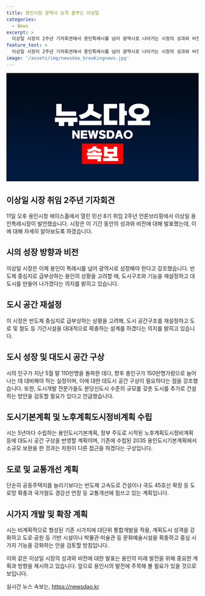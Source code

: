 ```yaml
---
title: 용인시장 광역시 승격 꿈꾸는 이상일
categories:
  - News
excerpt: >
  이상일 시장이 2주년 기자회견에서 용인특례시를 넘어 광역시로 나아가는 시정의 성과와 비전을 발표했다. 세계 최대 반도체 메가 클러스터 조성에 대비해 도시구조와 기능을 재설정하고, 대도시를 만들 계획이며, 도시 성장에 필요한 공간적 여유를 고려한 광역시급 도시 구상과 공약이행 등의 성과를 상세히 설명했다. 또한, 실질적인 행동으로 민생을 챙기겠다는 다짐을 했다. 시는 거대한 반도체 공장이 들어설 계획이며 더 많은 인구를 수용하기 위해 새로운 도시를 건설하는 방안을 검토 중이다.
feature_text: >
  이상일 시장이 2주년 기자회견에서 용인특례시를 넘어 광역시로 나아가는 시정의 성과와 비전을 발표했다. 세계 최대 반도체 메가 클러스터 조성에 대비해 도시구조와 기능을 재설정하고, 대도시를 만들 계획이며, 도시 성장에 필요한 공간적 여유를 고려한 광역시급 도시 구상과 공약이행 등의 성과를 상세히 설명했다. 또한, 실질적인 행동으로 민생을 챙기겠다는 다짐을 했다. 시는 거대한 반도체 공장이 들어설 계획이며 더 많은 인구를 수용하기 위해 새로운 도시를 건설하는 방안을 검토 중이다.
image: '/assets/img/newsdao_breakingnews.jpg'
---
```


<p><img src="/assets/img/newsdao_breakingnews.jpg" alt="flaretime 속보" /></p>

<h2 data-ke-size="size26">이상일 시장 취임 2주년 기자회견</h2>

<p data-ke-size="size16">11일 오후 용인시청 에이스홀에서 열린 민선 8기 취임 2주년 언론브리핑에서 이상일 용인특례시장이 발언했습니다. 시장은 이 기간 동안의 성과와 비전에 대해 발표했는데, 이에 대해 자세히 알아보도록 하겠습니다.</p>

<h2 data-ke-size="size26">시의 성장 방향과 비전</h2>

<p data-ke-size="size16">이상일 시장은 이제 용인이 특례시를 넘어 광역시로 성장해야 한다고 강조했습니다. 반도체 중심지로 급부상하는 용인의 상황을 고려할 때, 도시구조와 기능을 재설정하고 대도시를 만들어 나가겠다는 의지를 밝히고 있습니다.</p>

<h2 data-ke-size="size26">도시 공간 재설정</h2>

<p data-ke-size="size16">이 시장은 반도체 중심지로 급부상하는 상황을 고려해, 도시 공간구조를 재설정하고 도로 및 철도 등 기간시설을 대대적으로 확충하는 설계를 하겠다는 의지를 밝히고 있습니다.</p>

<h2 data-ke-size="size26">도시 성장 및 대도시 공간 구상</h2>

<p data-ke-size="size16">시의 인구가 지난 5월 말 110만명을 돌파한 데다, 향후 총인구가 150만명가량으로 늘어나는 데 대비해야 하는 실정이며, 이에 대한 대도시 공간 구상이 필요하다는 점을 강조했습니다. 또한, 도시개발 전문가들도 분당신도시 수준의 규모를 갖춘 도시를 추가로 건설하는 방안을 검토할 필요가 있다고 언급했습니다.</p>

<h2 data-ke-size="size26">도시기본계획 및 노후계획도시정비계획 수립</h2>

<p data-ke-size="size16">시는 5년마다 수립하는 용인도시기본계획, 정부 주도로 시작된 노후계획도시정비계획 등에 대도시 공간 구상을 반영할 계획이며, 기존에 수립된 2035 용인도시기본계획에서 소규모 보완을 한 것과는 차원이 다른 접근을 하겠다는 구상입니다.</p>

<h2 data-ke-size="size26">도로 및 교통개선 계획</h2>

<p data-ke-size="size16">단순히 공동주택지를 늘리기보다는 반도체 고속도로 건설이나 국도 45호선 확장 등 도로망 확충과 국가철도 경강선 연장 등 교통개선에 힘쓰고 있는 계획입니다.</p>

<h2 data-ke-size="size26">시가지 개발 및 확장 계획</h2>

<p data-ke-size="size16">시는 비계획적으로 형성된 기존 시가지에 대단위 통합개발을 적용, 계획도시 성격을 강화하고 도로·공원 등 기반 시설이나 박물관·미술관 등 문화예술시설을 확충하고 중심 시가지 기능을 강화하는 안을 검토할 방침입니다.</p>

<p data-ke-size="size16">이와 같은 이상일 시장의 성과와 비전에 대한 발표는 용인의 미래 발전을 위해 중요한 계획과 방향을 제시하고 있습니다. 앞으로 용인시의 발전에 주목해 볼 필요가 있을 것으로 보입니다.</p>
실시간 뉴스 속보는, <a href="https://newsdao.kr" rel="dofollow">https://newsdao.kr</a>


